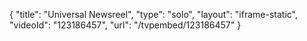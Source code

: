 {
    "title": "Universal Newsreel",
    "type": "solo",
    "layout": "iframe-static",
    "videoId": "123186457",
    "url": "\/tvpembed\/123186457"
}